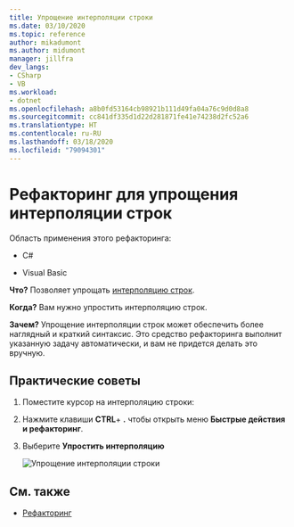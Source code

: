 ```yaml
---
title: Упрощение интерполяции строки
ms.date: 03/10/2020
ms.topic: reference
author: mikadumont
ms.author: midumont
manager: jillfra
dev_langs:
- CSharp
- VB
ms.workload:
- dotnet
ms.openlocfilehash: a8b0fd53164cb98921b111d49fa04a76c9d0d8a8
ms.sourcegitcommit: cc841df335d1d22d281871fe41e74238d2fc52a6
ms.translationtype: HT
ms.contentlocale: ru-RU
ms.lasthandoff: 03/18/2020
ms.locfileid: "79094301"
---
```

# <a name="simplify-string-interpolation-refactoring"></a>Рефакторинг для упрощения интерполяции строк

Область применения этого рефакторинга:

- C#

- Visual Basic

**Что?** Позволяет упрощать [интерполяцию строк](https://docs.microsoft.com/dotnet/csharp/tutorials/string-interpolation).

**Когда?** Вам нужно упростить интерполяцию строк.

**Зачем?** Упрощение интерполяции строк может обеспечить более наглядный и краткий синтаксис. Это средство рефакторинга выполнит указанную задачу автоматически, и вам не придется делать это вручную.

## <a name="how-to"></a>Практические советы

1. Поместите курсор на интерполяцию строки:

2. Нажмите клавиши **CTRL**+ **.** чтобы открыть меню **Быстрые действия и рефакторинг**.

3. Выберите **Упростить интерполяцию**

    ![Упрощение интерполяции строки](media/simplify-string-interpolation.png)

## <a name="see-also"></a>См. также

- [Рефакторинг](../refactoring-in-visual-studio.md)